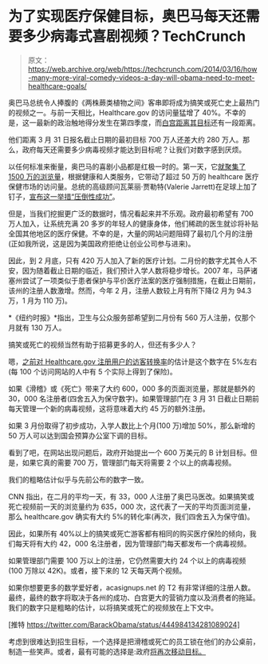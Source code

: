 # 为了实现医疗保健目标，奥巴马每天还需要多少病毒式喜剧视频？TechCrunch

> 原文：<https://web.archive.org/web/https://techcrunch.com/2014/03/16/how-many-more-viral-comedy-videos-a-day-will-obama-need-to-meet-healthcare-goals/>

奥巴马总统令人捧腹的《两株蕨类植物之间》客串即将成为搞笑或死亡史上最热门的视频之一。与前一天相比，Healthcare.gov 的访问量猛增了 40%。不幸的是，这一最新的政治触地得分发生在第四季度，而[白宫距离其目标](https://web.archive.org/web/20230320210704/http://www.nytimes.com/2014/03/12/us/almost-a-million-more-sign-up-for-health-coverage-in-february.html)还有一段距离。

他们距离 3 月 31 日报名截止日期的最初目标 700 万人还差大约 280 万人。那么，政府每天还需要多少病毒视频才能达到目标呢？让我们对数字感到厌烦。

以任何标准来衡量，奥巴马的喜剧小品都是红极一时的。第一天，它[就聚集了 1500 万的浏览量](https://web.archive.org/web/20230320210704/http://www.chron.com/entertainment/article/Obama-s-Funny-or-Die-skit-over-15-million-hits-5318269.php)，根据健康和人类服务，它带动了超过 50 万的 healthcare 医疗保健市场的访问量。总统的高级顾问瓦莱丽·贾勒特(Valerie Jarrett)在足球上加了钉子，[宣布这一举措“压倒性成功”](https://web.archive.org/web/20230320210704/http://www.mediaite.com/tv/valerie-jarrett-obamas-funny-or-die-video-overwhelmingly-successful/)。

但是，当我们挖掘更广泛的数据时，情况看起来并不乐观。政府最初希望有 700 万人加入，让系统充满 20 多岁的年轻人的健康身体，他们稀疏的医生就诊将补贴全国其他地区的医疗保健。不幸的是，大量的网站问题阻碍了最初几个月的注册(正如我所说，这是因为美国政府拒绝让创业公司参与进来)。

因此，到 2 月底，只有 420 万人加入了新的医疗计划。二月份的数字尤其令人不安，因为随着截止日期的临近，我们预计入学人数将稳步增长。2007 年，马萨诸塞州尝试了一项类似于患者保护与平价医疗法案的医疗强制措施，在截止日期前，该州的注册人数激增。然而，今年 2 月，注册人数较上月有所下降(2 月为 94.3 万，1 月为 110 万)。

*《纽约时报》*指出，卫生与公众服务部希望到二月份有 560 万人注册，仅那个月就有 130 万人。

搞笑或死亡的视频当然有助于招募更多的人，但还有多少人？

嗯，[之前对 Healthcare.gov 注册用户的访客转换率](https://web.archive.org/web/20230320210704/http://www.forbes.com/sites/scottgottlieb/2014/01/17/the-conversion-rate-on-healthcare-gov-this-obamacare-number-that-nobody-is-talking-about-may-be-the-most-revealing/)的估计是这个数字在 5%左右(每 100 个访问网站的人中有 5 个实际上得到了保险)。

如果《滑稽》或《死亡》带来了大约 600，000 多的页面浏览量，那就是额外的 30，000 名注册者(四舍五入为保守数字)。如果管理部门在 3 月 31 日截止日期前每天管理一个新的病毒视频，这将意味着大约 45 万的额外注册。

如果 3 月份取得了初步成功，入学人数比上个月(100 万)增加 50%，那么新增的 50 万人可以达到国会预算办公室下调的目标。

看到了吧，在网站出现问题后，政府开始提出一个 600 万美元的 B 计划目标。但是，如果它真的需要 700 万，管理部门每天将需要 2 个以上的病毒视频。

我们的粗略估计似乎与先前公布的数字一致。

CNN 指出，在二月的平均一天，有 33，000 人注册了奥巴马医改。如果搞笑或死亡视频前一天的浏览量约为 635，000 次，这代表了一天的平均页面浏览量，那么 healthcare.gov 确实有大约 5%的转化率(再次，我们四舍五入为保守值)。

因此，如果所有 40%以上的搞笑或死亡游客都有相同的购买医疗保险的倾向，我们每天将有大约 42，000 名注册者，因为管理部门每天都发布一个病毒视频。

如果管理部门需要 100 万以上的注册，它仍然需要大约 24 个以上的病毒视频(100 万除以 42K)。或者，接下来的 12 天每天两个视频。

如果你想要更多的数学爱好者，acasignups.net 的 T2 有非常详细的注册人数。最终，最终的数字将取决于各州的成功、白宫更大的营销力度以及消费者的拖延。我们的数字只是粗略的估计，以将搞笑或死亡的视频放在上下文中。

[推特 https://twitter.com/BarackObama/status/444984134281089024]

考虑到很难达到招生目标，一个选择是把滑稽或死亡的员工锁在他们的办公桌前，制造一些笑声。或者，最有可能的选择是:政府[将再次移动目标。](https://web.archive.org/web/20230320210704/http://www.foxnews.com/politics/2014/03/16/obamacare-enrollment-extension/)